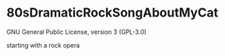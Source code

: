 80sDramaticRockSongAboutMyCat
=============================
GNU General Public License, version 3 (GPL-3.0)

starting with a rock opera
